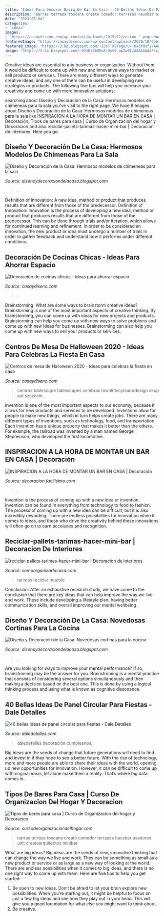 ```yaml
---
title: "Ideas Para Decorar Barra De Bar En Casa - 40 Bellas Ideas De Panel Circular Para Fiestas"
description: "Barras terraza toscana creato comedor terrazas hausbar asadores unit creatoarquitectos minibar"
date: "2023-05-04"
categories:
- "ideas"
images:
- "https://casaydiseno.com/wp-content/uploads/2015/12/cocina-´-pequeñoa-forma-es.jpg"
featuredImage: "https://casaydiseno.com/wp-content/uploads/2020/10/Centros-de-mesa-de-Halloween-estilo-moiderno-blanco-dorado.jpg"
featured_image: "https://3.bp.blogspot.com/-3JsTTX8FVgU/U--OxdYdufI/AAAAAAAAF3M/rojtdJCKoXE/s1600/chimenea%2B4.jpg"
image: "https://3.bp.blogspot.com/-OVzDz2b5Mu8/UyV0_op2w6I/AAAAAAAAFsc/nqKvXaSXFJ4/s1600/cortinas+para+cocinas.jpg"
---
```



Creative ideas are essential to any business or organization. Without them, it would be difficult to come up with new and innovative ways to market or sell products or services. There are many different ways to generate creative ideas, and any one of them can be useful in developing new strategies or products. The following five tips will help you increase your creativity and come up with more innovative solutions: 

	

		
searching about Diseño y Decoración de la Casa: Hermosos modelos de chimeneas para la sala you've visit to the right page. We have 8 Images about Diseño y Decoración de la Casa: Hermosos modelos de chimeneas para la sala like INSPIRACION A LA HORA DE MONTAR UN BAR EN CASA | Decoración, Tipos de bares para casa | Curso de Organizacion del hogar y Decoracion and also reciclar-pallets-tarimas-hacer-mini-bar | Decoracion de interiores. Here you go:
		
    
## Diseño Y Decoración De La Casa: Hermosos Modelos De Chimeneas Para La Sala

<img loading=lazy src="https://3.bp.blogspot.com/-3JsTTX8FVgU/U--OxdYdufI/AAAAAAAAF3M/rojtdJCKoXE/s1600/chimenea%2B4.jpg" onerror="this.onerror=null;this.src='https://tse1.mm.bing.net/th?id=OIP.34M6sWFCLLGyE96TElvqhgHaJ4&amp;pid=15.1';" alt="Diseño y Decoración de la Casa: Hermosos modelos de chimeneas para la sala">

_Source: disenoydecoraciondelacasa.blogspot.com_

>. 

	

Definition of innovation: A new idea, method or product that produces results that are different from those of the predecessor.
Definition of Innovation: 
Innovation is the process of developing a new idea, method or product that produces results that are different from those of the predecessor. This can be done through trials and/or iteration, which allows for continued learning and refinement. In order to be considered an innovation, the new product or idea must undergo a number of trials in order to gather feedback and understand how it performs under different conditions.

    
## Decoración De Cocinas Chicas - Ideas Para Ahorrar Espacio

<img loading=lazy src="https://casaydiseno.com/wp-content/uploads/2015/12/cocina-´-pequeñoa-forma-es.jpg" onerror="this.onerror=null;this.src='https://tse4.mm.bing.net/th?id=OIP.FXFsCpeKEoBHU5BkfOznIAHaGH&amp;pid=15.1';" alt="Decoración de cocinas chicas - ideas para ahorrar espacio">

_Source: casaydiseno.com_

>. 

	

Brainstorming: What are some ways to brainstorm creative ideas?
Brainstorming is one of the most important aspects of creative thinking. By brainstorming, you can come up with ideas for new projects and products. Brainstorming can help you come up with new ways to solve problems and come up with new ideas for businesses. Brainstorming can also help you come up with new ways to sell your products or services.

    
## Centros De Mesa De Halloween 2020 - Ideas Para Celebras La Fiesta En Casa

<img loading=lazy src="https://casaydiseno.com/wp-content/uploads/2020/10/Centros-de-mesa-de-Halloween-estilo-moiderno-blanco-dorado.jpg" onerror="this.onerror=null;this.src='https://tse4.mm.bing.net/th?id=OIP.g1XrksKJX2yek9Ix8XxIHQHaLH&amp;pid=15.1';" alt="Centros de mesa de Halloween 2020 - Ideas para celebras la fiesta en casa">

_Source: casaydiseno.com_

>centros tablescape tablescapes celebras townlifestyleanddesign skup aut szczecin. 

	

Invention is one of the most important aspects to our economy, because it allows for new products and services to be developed. Inventions allow for people to make new things, which in turn helps create jobs. There are many different types of inventions, such as technology, food, and transportation. Each invention has a unique property that makes it better than the others. For example, the railroad was invented by a man named George Stephenson, who developed the first locomotive.

    
## INSPIRACION A LA HORA DE MONTAR UN BAR EN CASA | Decoración

<img loading=lazy src="http://1.bp.blogspot.com/-GiPPZY8kGSQ/Ugad4NSaJwI/AAAAAAAAEuw/squpn8CuJno/s900/rustico.jpg" onerror="this.onerror=null;this.src='https://tse1.mm.bing.net/th?id=OIP.GBQqkHoJThMvkSY515RHiQHaJ9&amp;pid=15.1';" alt="INSPIRACION A LA HORA DE MONTAR UN BAR EN CASA | Decoración">

_Source: decoracion.facilisimo.com_

>. 

	

Invention is the process of coming up with a new idea or invention. Invention can be found in everything from technology to food to fashion. The process of coming up with a new idea can be difficult, but it is also incredibly rewarding. There are endless possibilities for innovation when it comes to ideas, and those who drive the creativity behind these innovations will often go on to earn accolades and recognition.

    
## Reciclar-pallets-tarimas-hacer-mini-bar | Decoracion De Interiores

<img loading=lazy src="http://comoorganizarlacasa.com/wp-content/uploads/2015/06/reciclar-pallets-tarimas-hacer-mini-bar.jpg" onerror="this.onerror=null;this.src='https://tse1.mm.bing.net/th?id=OIP.ZalRa1yDAZm0SIc5OzELoAHaJ4&amp;pid=15.1';" alt="reciclar-pallets-tarimas-hacer-mini-bar | Decoracion de interiores">

_Source: comoorganizarlacasa.com_

>tarimas reciclar mueble. 

	

Conclusion:
After an exhaustive research study, we have come to the conclusion that there are key ideas that can help improve the way we live and work. These include developing a lifestyle plan, having better communication skills, and overall improving our mental wellbeing.

    
## Diseño Y Decoración De La Casa: Novedosas Cortinas Para La Cocina

<img loading=lazy src="https://3.bp.blogspot.com/-OVzDz2b5Mu8/UyV0_op2w6I/AAAAAAAAFsc/nqKvXaSXFJ4/s1600/cortinas+para+cocinas.jpg" onerror="this.onerror=null;this.src='https://tse3.mm.bing.net/th?id=OIP.7s0jBvmO4VjS_F0YLsR7bgHaJ4&amp;pid=15.1';" alt="Diseño y Decoración de la Casa: Novedosas cortinas para la cocina">

_Source: disenoydecoraciondelacasa.blogspot.com_

>. 

	

Are you looking for ways to improve your mental performance? If so, brainstroming may be the answer for you. Brainstroming is a mental practice that consists of considering several options simultaneously and then making a decision based on the best one. This is done by using a logical thinking process and using what is known as cognitive dissonance.

    
## 40 Bellas Ideas De Panel Circular Para Fiestas - Dale Detalles

<img loading=lazy src="https://i0.wp.com/www.daledetalles.com/wp-content/uploads/2020/03/panel-circular-para-fiestas13.jpeg?resize=551%2C734&amp;ssl=1" onerror="this.onerror=null;this.src='https://tse3.mm.bing.net/th?id=OIP.YHksxhmQFAF5c6H75PeGTQHaJ3&amp;pid=15.1';" alt="40 bellas ideas de panel circular para fiestas - Dale Detalles">

_Source: daledetalles.com_

>daledetalles decoración cumpleanos. 

	

Big ideas are the seeds of change that future generations will need to find and invest in if they hope to see a better future. With the rise of technology, more and more people are able to share their ideas with the world, opening up new opportunities for innovation. However, it can be difficult to come up with original ideas, let alone make them a reality. That’s where big data comes in.

    
## Tipos De Bares Para Casa | Curso De Organizacion Del Hogar Y Decoracion

<img loading=lazy src="https://cursodeorganizaciondelhogar.com/wp-content/uploads/2018/06/tipos-de-bares-para-casa.jpg" onerror="this.onerror=null;this.src='https://tse4.mm.bing.net/th?id=OIP.8Qa640fVuT3DQgPnQdd6xwEsC7&amp;pid=15.1';" alt="Tipos de bares para casa | Curso de Organizacion del hogar y Decoracion">

_Source: cursodeorganizaciondelhogar.com_

>barras terraza toscana creato comedor terrazas hausbar asadores unit creatoarquitectos minibar. 

	

What are big ideas?
Big ideas are the seeds of new, innovative thinking that can change the way we live and work. They can be something as small as a new product or service or as large as a new way of looking at the world. There are endless possibilities when it comes to big ideas, and there is no one right way to come up with them. Here are five tips to help you get started: 
1. Be open to new ideas. Don’t be afraid to let your brain explore new possibilities. When you’re starting out, it might be helpful to focus on just a few big ideas and see how they play out in your head. This will give you a good foundation for what else you might want to think about. 
2. Be creative.

